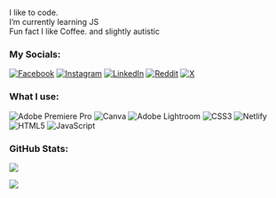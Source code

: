 
<br>I like to code.<br>I’m currently learning JS<br>Fun fact I like Coffee. and slightly autistic


### My Socials:
[![Facebook](https://img.shields.io/badge/Facebook-%231877F2.svg?logo=Facebook&logoColor=white)](https://facebook.com/hheshanj) [![Instagram](https://img.shields.io/badge/Instagram-%23E4405F.svg?logo=Instagram&logoColor=white)](https://instagram.com/heshan_jj) [![LinkedIn](https://img.shields.io/badge/LinkedIn-%230077B5.svg?logo=linkedin&logoColor=white)](https://linkedin.com/in/heshan-jayakody-6a2a71270) [![Reddit](https://img.shields.io/badge/Reddit-%23FF4500.svg?logo=Reddit&logoColor=white)](https://reddit.com/user/Appropriate-Show8753) [![X](https://img.shields.io/badge/X-black.svg?logo=X&logoColor=white)](https://x.com/heshan_jayakody) 

### What I use:
![Adobe Premiere Pro](https://img.shields.io/badge/Adobe%20Premiere%20Pro-9999FF.svg?style=for-the-badge&logo=Adobe%20Premiere%20Pro&logoColor=white) ![Canva](https://img.shields.io/badge/Canva-%2300C4CC.svg?style=for-the-badge&logo=Canva&logoColor=white) ![Adobe Lightroom](https://img.shields.io/badge/Adobe%20Lightroom-31A8FF.svg?style=for-the-badge&logo=Adobe%20Lightroom&logoColor=white) ![CSS3](https://img.shields.io/badge/css3-%231572B6.svg?style=for-the-badge&logo=css3&logoColor=white) ![Netlify](https://img.shields.io/badge/netlify-%23000000.svg?style=for-the-badge&logo=netlify&logoColor=#00C7B7) ![HTML5](https://img.shields.io/badge/html5-%23E34F26.svg?style=for-the-badge&logo=html5&logoColor=white) ![JavaScript](https://img.shields.io/badge/javascript-%23323330.svg?style=for-the-badge&logo=javascript&logoColor=%23F7DF1E)
### GitHub Stats:
![](https://github-readme-stats.vercel.app/api?username=hheshanj&theme=tokyonight&hide_border=true&include_all_commits=true&count_private=true)<br/>

![](https://github-readme-stats.vercel.app/api/top-langs/?username=hheshanj&theme=tokyonight&hide_border=true&include_all_commits=true&count_private=true&layout=compact)


